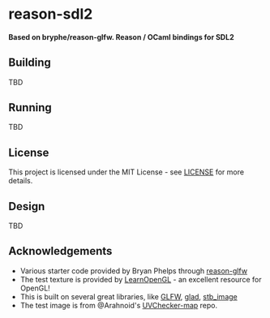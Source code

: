 # reason-sdl2

#### Based on bryphe/reason-glfw. Reason / OCaml bindings for SDL2

## Building

TBD

## Running

TBD

## License

This project is licensed under the MIT License - see [LICENSE](LICENSE) for more details.

## Design

TBD

## Acknowledgements

- Various starter code provided by Bryan Phelps through [reason-glfw](https://github.com/bryphe/reason-glfw)
- The test texture is provided by [LearnOpenGL](https://learnopengl.com) - an excellent resource for OpenGL!
- This is built on several great libraries, like [GLFW](https://www.glfw.org), [glad](https://github.com/Dav1dde/glad), [stb_image](https://github.com/nothings/stb/blob/master/stb_image.h)
- The test image is from @Arahnoid's [UVChecker-map](https://github.com/Arahnoid/UVChecker-map) repo.
